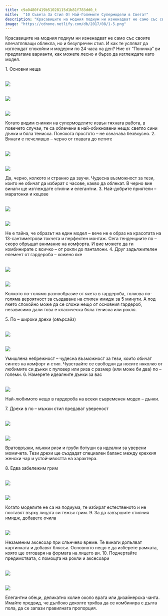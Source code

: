 ```yaml
---
title: c9a0480f419b51028115d1b81f783dd0_t
mitle:  "10 Съвета За Стил От Най-Големите Супермодели в Света!"
description: "Красавиците на модния подиум ни изненадват не само със своите впечатляващи облекла, но и безупречен стил. И как те успяват да изглеждат спокойни и модерни по 24 часа "
image: "https://cdnone.netlify.com/db/2017/08/1-5.png"
---
```


 <p>Красавиците на модния подиум ни изненадват не само със своите впечатляващи облекла, но и безупречен стил. И как те успяват да изглеждат спокойни и модерни по 24 часа на ден? Ние от “Поничка” ви предлагаме варианти, как можете лесно и бързо да изглеждате като модел.</p>      <p> 1. Основни неща</p> <p> <br/><img src="https://cdnone.netlify.com/db/2017/08/1-5.png"/></p> <p> <br/><img src="https://cdnone.netlify.com/db/2017/08/2-4.png"/></p>      <p> <br/><img src="https://cdnone.netlify.com/db/2017/08/3-4.png"/></p> <p>Когато видим снимки на супермоделите извън тяхната работа, в повечето случаи, те са облечени в най-обикновени неща: светло сини дънки и бяла тениска. Понякога простото – не означава безвкусно. 2. Винаги е печелившо – черно от главата до петите</p> <p> <br/><img src="https://cdnone.netlify.com/db/2017/08/4-8.png"/></p> <p> <br/><img src="https://cdnone.netlify.com/db/2017/08/5-5.png"/></p>      <p>Да, черно, колкото и странно да звучи. Чудесна възможност за тези, които не обичат да избират с часове, какво да облекат. В черно вие винаги ще изглеждате стилни и елегантни. 3. Най-добрите приятели – маратонки и кецове</p> <p> <br/><img src="https://cdnone.netlify.com/db/2017/08/6-5.png"/></p> <p> <br/><img src="https://cdnone.netlify.com/db/2017/08/7-6.png"/></p> <p>Не е тайна, че образът на един модел – вече не е образ на красотата на 13-сантиметрови токчета и перфектен монтаж. Сега тенденциите по – скоро обръщат внимание на комфорта. И вие можете да ги комбинирате с всичко – от рокли до панталони. 4. Друг задължителен елемент от гардероба – кожено яке</p> <p> <br/><img src="https://cdnone.netlify.com/db/2017/08/8-2.png"/></p> <p> <br/><img src="https://cdnone.netlify.com/db/2017/08/9-5.png"/></p>      <p>Колкото по-голямо разнообразие от якета в гардероба, толкова по-голяма вероятност за създаване на стилен имидж за 5 минути. А под якето спокойно може да се сложи нещо от основния гардероб, независимо дали това е класическа бяла тениска или рокля.</p> <p> 5. По – широки дрехи (овърсайз)</p> <p> <br/><img src="https://cdnone.netlify.com/db/2017/08/10-4.png"/></p> <p> <br/><img src="https://cdnone.netlify.com/db/2017/08/11-4.png"/></p>      <p>Умишлена небрежност – чудесна възможност за тези, които обичат синтез на комфорт и стил. Чувствайте се свободни да носите няколко от любимите си дънки с пуловер или риза с размер (или може би два) по – големи. 6. Намерете идеалните дънки за вас</p> <p> <br/><img src="https://cdnone.netlify.com/db/2017/08/12-5.png"/></p> <p>Най-любимото нещо в гардероба на всеки съвременен модел – дънки.</p> <p>7. Дрехи в по – мъжки стил предават увереност</p> <p> <br/><img src="https://cdnone.netlify.com/db/2017/08/13-4.png"/></p> <p> <br/><img src="https://cdnone.netlify.com/db/2017/08/14-4.png"/></p> <p>Вратовръзки, мъжки ризи и груби ботуши са идеални за уверени момичета. Тези дрехи ще създадат специален баланс между крехкия женски чар и устойчивостта на характера.</p> <p> 8. Едва забележим грим</p> <p> <br/><img src="https://cdnone.netlify.com/db/2017/08/15-3.png"/></p> <p> <br/><img src="https://cdnone.netlify.com/db/2017/08/16-4.png"/></p> <p>Когато моделите не са на подиума, те избират естественото и не поставят върху лицата си тежък грим. 9. За да завършите стилния имидж, добавете очила</p> <p> <br/><img src="https://cdnone.netlify.com/db/2017/08/17-2.png"/></p> <p>Незаменим аксесоар при слънчево време. Те винаги допълват картинката и добавят блясък. Основното нещо е да изберете рамката, която ще отговаря на формата на лицето ви. 10. Подчертайте предимствата, с помощта на рокли и аксесоари</p> <p> <br/><img src="https://cdnone.netlify.com/db/2017/08/18-2.png"/></p>  <p> <br/><img src="https://cdnone.netlify.com/db/2017/08/19-2.png"/></p> <p>Елегантни обеци, деликатно колие около врата или дизайнерска чанта. Имайте предвид, че дълбоко деколте трябва да се комбинира с дълга пола, да се запази правилната пропорция.</p>       
